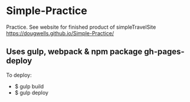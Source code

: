# Simple-Practice
Practice.  See website for finished product of simpleTravelSite
https://dougwells.github.io/Simple-Practice/

## Uses gulp, webpack & npm package gh-pages-deploy
To deploy:
- $ gulp build
- $ gulp deploy
